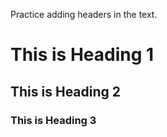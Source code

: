 Practice adding headers in the text.</br>
# This is Heading 1
## This is Heading 2
### This is Heading 3
